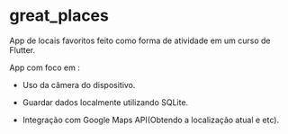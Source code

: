 # great_places

App de locais favoritos feito como forma de atividade em um curso de Flutter. 

App com foco em :

- Uso da câmera do dispositivo.

- Guardar dados localmente utilizando SQLite.

- Integração com Google Maps API(Obtendo a localização atual e etc).




